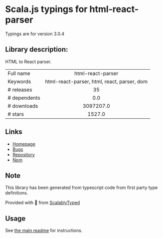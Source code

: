
# Scala.js typings for html-react-parser

Typings are for version 3.0.4

## Library description:
HTML to React parser.

|                    |                 |
| ------------------ | :-------------: |
| Full name          | html-react-parser |
| Keywords           | html-react-parser, html, react, parser, dom |
| # releases         | 35 |
| # dependents       | 0.0 |
| # downloads        | 3097207.0 |
| # stars            | 1527.0 |

## Links
- [Homepage](https://github.com/remarkablemark/html-react-parser#readme)
- [Bugs](https://github.com/remarkablemark/html-react-parser/issues)
- [Repository](https://github.com/remarkablemark/html-react-parser)
- [Npm](https://www.npmjs.com/package/html-react-parser)
    


## Note
This library has been generated from typescript code from first party type definitions.

Provided with :purple_heart: from [ScalablyTyped](https://github.com/oyvindberg/ScalablyTyped)

## Usage
See [the main readme](../../readme.md) for instructions.


